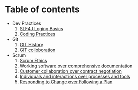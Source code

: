 # Table of contents

- Dev Practices
    1. [SLF4J Loging Basics](./code/java-logging-slf4j.md)
    2. [Coding Practices](./code/coding-practices.md)
- Git
    1. [GIT History](./git/history.md)
    2. [GIT colloboration](./git/team-responsibility.md)
- Scrum
    1. [Scrum Ethics](./scrum/scrum-ethics.md)
    2. [Working software over comprehensive documentation](./scrum/Working-software-over-comprehensive-documentation.md)
    3. [Customer collaboration over contract negotiation](./scrum/Customer-collaboration-over-contract-negotiation.md)
    4. [Individuals and interactions over processes and tools](./scrum/Individuals-and-interactions-over-processes-and-tools.md)
    5. [Responding to Change over Following a Plan](./scrum/Responding-to-Change-over-Following-a-Plan.md)
